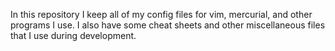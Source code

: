 In this repository I keep all of my config files for vim, mercurial, and other 
programs I use. I also have some cheat sheets and other miscellaneous files 
that I use during development.
